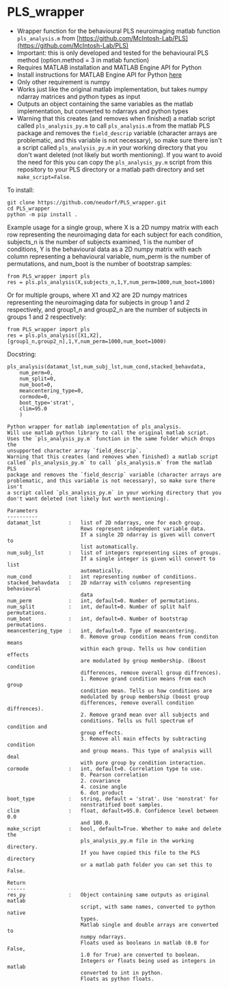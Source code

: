 # PLS_wrapper
- Wrapper function for the behavioural PLS neuroimaging matlab function `pls_analysis.m` from [https://github.com/McIntosh-Lab/PLS](https://github.com/McIntosh-Lab/PLS)
- Important: this is only developed and tested for the behavioural PLS method (option.method = 3 in matlab function)
- Requires MATLAB installation and MATLAB Engine API for Python
- Install instructions for MATLAB Engine API for Python [here](https://www.mathworks.com/help/matlab/matlab_external/install-the-matlab-engine-for-python.html)
- Only other requirement is numpy
- Works just like the original matlab implementation, but takes numpy ndarray matrices and python types as input
- Outputs an object containing the same variables as the matlab implementation, but converted to ndarrays and python types
- Warning that this creates (and removes when finished) a matlab script called `pls_analysis_py.m` to call `pls_analysis.m` from the matlab PLS package and removes the `field_descrip` variable (character arrays are problematic, and this variable is not necessary), so make sure there isn't a script called `pls_analysis_py.m` in your working directory that you don't want deleted (not likely but worth mentioning). If you want to avoid the need for this you can copy the `pls_analysis_py.m` script from this repository to your PLS directory or a matlab path directory and set `make_script=False`.

To install:
```
git clone https://github.com/neudorf/PLS_wrapper.git
cd PLS_wrapper
python -m pip install .
```
Example usage for a single group, where X is a 2D numpy matrix with each 
row representing the neuroimaging data for each subject for each condition,
subjects_n is the number of subjects examined, 1 is the number of 
conditions, Y is the behavioural data as a 2D numpy matrix with each column
representing a behavioural variable, num_perm is the number of
permutations, and num_boot is the number of bootstrap samples:
```
from PLS_wrapper import pls
res = pls.pls_analysis(X,subjects_n,1,Y,num_perm=1000,num_boot=1000)
```
Or for multiple groups, where X1 and X2 are 2D numpy matrices representing the neuroimaging data for subjects in group 1 and 2 respectively, and group1_n and group2_n are the number of subjects in groups 1 and 2 respectively:
```
from PLS_wrapper import pls
res = pls.pls_analysis([X1,X2],[group1_n,group2_n],1,Y,num_perm=1000,num_boot=1000)
```
Docstring:
```
pls_analysis(datamat_lst,num_subj_lst,num_cond,stacked_behavdata,
    num_perm=0,
    num_split=0,
    num_boot=0,
    meancentering_type=0,
    cormode=0,
    boot_type='strat',
    clim=95.0
    )
    
Python wrapper for matlab implementation of pls_analysis.
Will use matlab python library to call the original matlab script.
Uses the `pls_analysis_py.m` function in the same folder which drops the 
unsupported character array `field_descrip`.
Warning that this creates (and removes when finished) a matlab script 
called `pls_analysis_py.m` to call `pls_analysis.m` from the matlab PLS 
package and removes the `field_descrip` variable (character arrays are 
problematic, and this variable is not necessary), so make sure there isn't 
a script called `pls_analysis_py.m` in your working directory that you 
don't want deleted (not likely but worth mentioning).

Parameters
----------
datamat_lst         :   list of 2D ndarrays, one for each group. 
                        Rows represent independent variable data. 
                        If a single 2D ndarray is given will convert to 
                        list automatically.
num_subj_lst        :   list of integers representing sizes of groups. 
                        If a single integer is given will convert to list 
                        automatically.
num_cond            :   int representing number of conditions.
stacked_behavdata   :   2D ndarray with columns representing behavioural 
                        data
num_perm            :   int, default=0. Number of permutations.
num_split           :   int, default=0. Number of split half permutations.
num_boot            :   int, default=0. Number of bootstrap permutations.
meancentering_type  :   int, default=0. Type of meancentering.
                        0. Remove group condition means from conditon means
                        within each group. Tells us how condition effects
                        are modulated by group membership. (Boost condition
                        differences, remove overall group diffrences).
                        1. Remove grand condition means from each group 
                        condition mean. Tells us how conditions are 
                        modulated by group membership (boost group 
                        differences, remove overall condition diffrences).
                        2. Remove grand mean over all subjects and 
                        conditions. Tells us full spectrum of condition and 
                        group effects.
                        3. Remove all main effects by subtracting condition
                        and group means. This type of analysis will deal
                        with pure group by condition interaction.
cormode             :   int, default=0. Correlation type to use.
                        0. Pearson correlation
                        2. covariance
                        4. cosine angle
                        6. dot product
boot_type           :   string, default = 'strat'. Use 'nonstrat' for 
                        nonstratified boot samples.
clim                :   float, default=95.0. Confidence level between 0.0 
                        and 100.0.
make_script         :   bool, default=True. Whether to make and delete the
                        pls_analysis_py.m file in the working directory.
                        If you have copied this file to the PLS directory
                        or a matlab path folder you can set this to False.

Return
------
res_py              :   Object containing same outputs as original matlab 
                        script, with same names, converted to python native
                        types.
                        Matlab single and double arrays are converted to 
                        numpy ndarrays.
                        Floats used as booleans in matlab (0.0 for False, 
                        1.0 for True) are converted to boolean.
                        Integers or floats being used as integers in matlab
                        converted to int in python.
                        Floats as python floats.
```
